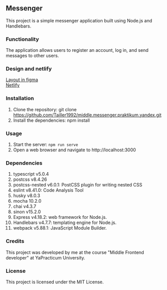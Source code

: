 ## Messenger
This project is a simple messenger application built using Node.js and Handlebars.

### Functionality
The application allows users to register an account, log in, and send messages to other users.

### Design and netlify
[Layout in figma](https://www.figma.com/file/AKBwHk1lZMnL6ZsF0tjtu0/Chat_sprint1?type=design&node-id=0%3A1&t=crbwfKtlkXzUnefJ-1)  
[Netlify](https://dynamic-alfajores-84a356.netlify.app/)

### Installation
1. Clone the repository: git clone https://github.com/Tailler1992/middle.messenger.praktikum.yandex.git
2. Install the dependencies: npm install

### Usage
1. Start the server: `npm run serve`
2. Open a web browser and navigate to http://localhost:3000

### Dependencies
1. typescript v5.0.4
2. postcss v8.4.26
3. postcss-nested v6.0.1: PostCSS plugin for writing nested CSS
4. eslint v8.41.0: Code Analysis Tool
5. husky v8.0.3
6. mocha 10.2.0
7. chai v4.3.7
8. sinon v15.2.0
9. Express v4.18.2: web framework for Node.js.
10. Handlebars v4.7.7: templating engine for Node.js.
11. webpack v5.88.1: JavaScript Module Builder.

### Credits
This project was developed by me at the course "Middle Frontend developer" at YaPracticum University.

### License
This project is licensed under the MIT License.
